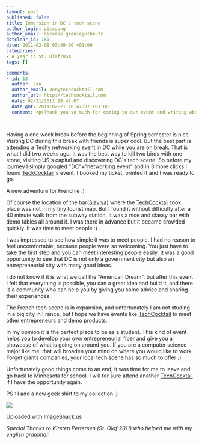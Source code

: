 ```yaml
--- 
layout: post
published: false
title: Immersion in DC's tech scene
author_login: picsoung
author_email: nicolas.grenie@utbm.fr
dotclear_id: 181
date: 2011-02-08 03:49:00 +01:00
categories: 
- A year in St. Olaf/USA
tags: []

comments: 
- id: 18
  author: Jen
  author_email: Jen@techcocktail.com
  author_url: http://techcocktail.com
  date: 02/21/2011 18:47:07
  date_gmt: 2011-02-21 18:47:07 +01:00
  content: <p>Thank you so much for coming to our event and writing about. It was a pleasure to meet you! Enjoy the rest of the school year and perhaps our paths will cross again.</p>
---
```

<p><img src="http://techcocktail.wpengine.netdna-cdn.com/wp-content/themes/thesis_17/custom/images/tc.gif" alt="" /></p>


<p>Having a one week break before the beginning of Spring semester is nice. Visiting DC during this break with friends is super cool. But the best part is attending a Techy networking event in DC while you are on break.
That is what I did two weeks ago. It was the best way to kill two birds with one stone, visiting US's capital and discovering DC's tech scene. So before my journey I simply googled "DC"+"networking event" and in 3 more clicks I found <a href="http://www.techcocktail.com" hreflang="en">TeckCocktail</a>'s event. I booked my ticket, printed it and I was ready to go.</p>


<p>A new adventure for Frenchie :)</p>


<p>Of course the location of the bar(<a href="http://www.slaviya-dc.com/" hreflang="en">Slaviya</a>) where the <a href="http://www.techcocktail.com" hreflang="en">TechCocktail</a> took place was not in my tiny tourist map. But I found it without difficulty after a 40 minute walk from the subway station.
It was a nice and classy bar with demo tables all around it. I was there in advance but it became crowded quickly. It was time to meet people :) .</p>


<p>I was impressed to see how simple it was to meet people. I had no reason to feel uncomfortable, because people were so welcoming. You just have to take the first step and you can meet interesting people easily.
It was a good opportunity to see that DC is not only a government city but also an entrepreneurial city with many good ideas.</p>


<p>I do not know if it is what we call the "American Dream", but after this event I felt that everything is possible, you can a great idea and build it, and there is a community who can help you by giving you some advice and sharing their experiences.</p>


<p>The French tech scene is in expansion, and unfortunately I am not studing in a big city in France, but I hope we have events like <a href="http://www.techcocktail.com" hreflang="en">TechCocktail</a> to meet other entrepreneurs and demo products.</p>


<p>In my opinion it is the perfect place to be as a student. This kind of event helps you to develop your own entrepreneurial fiber and give you a showcase of what is going on around you. If you are a computer science major like me, that will broaden your mind on where you would like to work. Forget giants companies, your local tech scene has so much to offer ;)</p>


<p>Unfortunately good things come to an end; it was time for me to leave and go back to Minnesota for school.
I will for sure attend another <a href="http://www.techcocktail.com" hreflang="en">TechCocktail</a> if I have the opportunity again.</p>


<p>PS : I add a new geek shirt to my collection :)</p>

<a target='_blank' href='http://img37.imageshack.us/i/dsc02333o.jpg/'><img src='http://img37.imageshack.us/img37/2634/dsc02333o.th.jpg' border='0'/></a>

Uploaded with <a target='_blank' href='http://imageshack.us'>ImageShack.us</a>



<p><em>Special Thanks to Kirsten Pertersen (St. Olaf 2011) who helped me with my english grammar</em></p>
